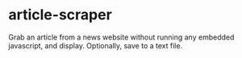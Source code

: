 # article-scraper
Grab an article from a news website without running any embedded javascript, and display.  Optionally, save to a text file.
